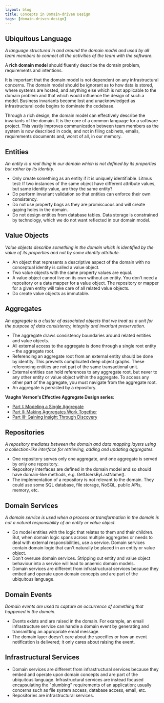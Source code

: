 ```yaml
---
layout: blog
title: Concepts in Domain-driven Design
tags: [domain-driven-design]
---
```


## Ubiquitous Language

_A language structured in and around the domain model and used by all team members to connect all the activities of the team with the software._

A **rich domain model** should fluently describe the domain problem, requirements and intentions.

It is important that the domain model is not dependent on any infrastructural concerns.  The domain model should be ignorant as to how data is stored, where systems are hosted, and anything else which is not applicable to the domain problem and that which would influence the design of such a model. Business invariants become lost and unacknowledged as infrastructural code begins to dominate the codebase.

Through a rich design, the domain model can effectively describe the invariants of the domain.  It is the core of a common language for a software project.  This vastly improves communication between team members as the system is now described in code, and not in filing cabinets, emails, requirements documents and, worst of all, in our memory.

## Entities

_An entity is a real thing in our domain which is not defined by its properties but rather by its identity._

 * Only create something as an entity if it is uniquely identifiable.  Litmus test:  If two instances of the same object have different attribute values, but same identity value, are they the same entity?
 * Do perform invariant validation so that entities can enforce their own consistency.
 * Do not use property bags as they are promiscuous and will create gaping holes in the domain.
 * Do not design entities from database tables.  Data storage is constrained by technology, which we do not want reflected in our domain model.

## Value Objects

*Value objects describe something in the domain which is identified by the value of its properties and not by some identity attribute.*

 * ​An object that represents a descriptive aspect of the domain with no conceptual identity is called a value object.
 * Two value objects with the same property values are equal.
 * A value object cannot live on its own without an entity.  You don't need a repository or a data mapper for a value object.  The repository or mapper for a given entity will take care of all related value objects.
 * Do create value objects as immutable.​

## Aggregates

_An aggregate is a cluster of associated objects that we treat as a unit for the purpose of data consistency, integrity and invariant preservation._

 * The aggregate draws consistency boundaries around related entities and value objects.
 * All external access to the aggregate is done through a single root entity – the aggregate root.
 * Referencing an aggregate root from an external entity should be done by identity.  This prevents complicated deep object graphs.  These referencing entities are not part of the same transactional unit.
 * External entities can hold references to any aggregate root, but never to any other entity or value object within the aggregate. To access any other part of the aggregate, you must navigate from the aggregate root.
 * An aggregate is persisted by a repository.

**Vaughn Vernon's Effective Aggregate Design series:**

 * [Part I: Modeling a Single Aggregate](http://dddcommunity.org/wp-content/uploads/files/pdf_articles/Vernon_2011_1.pdf)
 * [Part II: Making Aggregates Work Together](http://dddcommunity.org/wp-content/uploads/files/pdf_articles/Vernon_2011_2.pdf)
 * [Part III: Gaining Insight Through Discovery](http://dddcommunity.org/wp-content/uploads/files/pdf_articles/Vernon_2011_3.pdf)

## Repositories

_A repository mediates between the domain and data mapping layers using a collection-like interface for retrieving, adding and updating aggregates._

 * One repository serves only one aggregate, and one aggregate is served by only one repository.
 * Repository interfaces are defined in the domain model and so should have domain-like methods, e.g.  GetUsersByLastName().
 * The implementation of a repository is not relevant to the domain.  They could use some SQL database, file storage, NoSQL, public APIs, memory, etc.

## Domain Services

_A domain service is used when a process or transformation in the domain is not a natural responsibility of an entity or value object._

 * Do model entities with the logic that relates to them and their children. But, when domain logic spans across multiple aggregates or needs to deal with external responsibilities, use a service.  Domain services contain domain logic that can't naturally be placed in an entity or value object.
 * Don't overuse domain services.  Stripping out entity and value object behaviour into a service will lead to anaemic domain models. 
 * Domain services are different from infrastructural services because they embed and operate upon domain concepts and are part of the ubiquitous language.

## Domain Events

_Domain events are used to capture an occurrence of something that happened in the domain._

 * Events exists and are raised in the domain.  For example, an email infrastructure service can handle a domain event by generating and transmitting an appropriate email message.
 * The domain layer doesn't care about the specifics or how an event notification is delivered; it only cares about raising the event.

## Infrastructural Services

 * Domain services are different from infrastructural services because they embed and operate upon domain concepts and are part of the ubiquitous language.  Infrastructural services are instead focused encapsulating the "plumbing" requirements of an application; usually concerns such as file system access, database access, email, etc.
 * Repositories are infrastructural services.​
